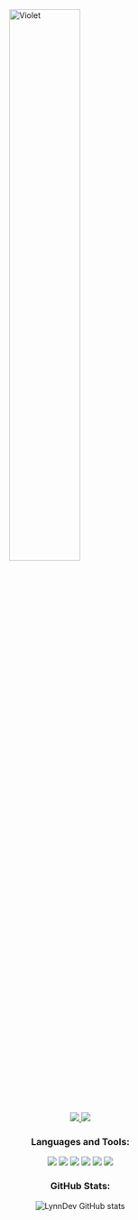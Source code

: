 <img src="https://i.postimg.cc/J7Z4P3cc/lyw.png" alt="Violet" style="display: block; margin-left: auto; margin-right: auto; width: 50%;"/>

<div align="center">

  <span>
    <a href="https://github.com/LynnDev0">
      <img src="https://img.shields.io/badge/GitHub-100000?style=for-the-badge&logo=github&logoColor=white"/>
    </a>
    <a href="https://discord.gg/teamundo">
      <img src="https://img.shields.io/badge/Discord-7289DA?style=for-the-badge&logo=discord&logoColor=white"/>
    </a>
  </span>

  ### Languages and Tools:
  <span>
    <img src="https://img.shields.io/badge/TypeScript-007ACC?style=for-the-badge&logo=typescript&logoColor=white"/>
    <img src="https://img.shields.io/badge/JavaScript-F7DF1E?style=for-the-badge&logo=JavaScript&logoColor=white"/>
    <img src="https://img.shields.io/badge/Python-14354C?style=for-the-badge&logo=python&logoColor=white"/>
    <img src="https://img.shields.io/badge/Java-ED8B00?style=for-the-badge&logo=java&logoColor=white"/>
    <img src="https://img.shields.io/badge/Kotlin-0095D5?style=for-the-badge&logo=kotlin&logoColor=white"/>
    <img src="https://img.shields.io/badge/C++-00599C?style=for-the-badge&logo=cplusplus&logoColor=white"/>
  </span>

  ### GitHub Stats:
  ![LynnDev GitHub stats](https://github-readme-stats.vercel.app/api?username=lynndev0&show_icons=true&theme=radical)

</div>
